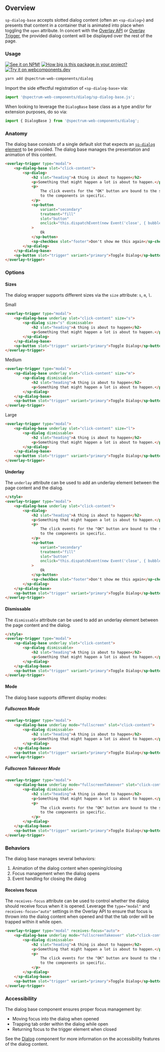 ## Overview

`sp-dialog-base` accepts slotted dialog content (often an `<sp-dialog>`) and presents that content in a container that is animated into place when toggling the `open` attribute. In concert with the [Overlay API](../overlay) or [Overlay Trigger](../overlay-trigger), the provided dialog content will be displayed over the rest of the page.

### Usage

[![See it on NPM!](https://img.shields.io/npm/v/@spectrum-web-components/dialog?style=for-the-badge)](https://www.npmjs.com/package/@spectrum-web-components/dialog)
[![How big is this package in your project?](https://img.shields.io/bundlephobia/minzip/@spectrum-web-components/dialog?style=for-the-badge)](https://bundlephobia.com/result?p=@spectrum-web-components/dialog)
[![Try it on webcomponents.dev](https://img.shields.io/badge/Try%20it%20on-webcomponents.dev-green?style=for-the-badge)](https://webcomponents.dev/edit/collection/fO75441E1Q5ZlI0e9pgq/MLYDVWpWhNxJZDW3Ywqq/src/index.ts)

```bash
yarn add @spectrum-web-components/dialog
```

Import the side effectful registration of `<sp-dialog-base>` via:

```ts
import '@spectrum-web-components/dialog/sp-dialog-base.js';
```

When looking to leverage the `DialogBase` base class as a type and/or for extension purposes, do so via:

```ts
import { DialogBase } from '@spectrum-web-components/dialog';
```

### Anatomy

The dialog base consists of a single default slot that expects an [`sp-dialog` element](./dialog) to be provided. The dialog base manages the presentation and animation of this content.

```html
<overlay-trigger type="modal">
    <sp-dialog-base slot="click-content">
        <sp-dialog>
            <h2 slot="heading">A thing is about to happen</h2>
            <p>Something that might happen a lot is about to happen.</p>
            <p>
                The click events for the "OK" button are bound to the story not
                to the components in specific.
            </p>
            <sp-button
                variant="secondary"
                treatment="fill"
                slot="button"
                onclick="this.dispatchEvent(new Event('close', { bubbles: true, composed: true }));"
            >
                Ok
            </sp-button>
            <sp-checkbox slot="footer">Don't show me this again</sp-checkbox>
        </sp-dialog>
    </sp-dialog-base>
    <sp-button slot="trigger" variant="primary">Toggle Dialog</sp-button>
</overlay-trigger>
```

### Options

#### Sizes

The dialog wrapper supports different sizes via the `size` attribute: `s`, `m`, `l`.

<sp-tabs selected="m" auto label="Size attribute options">
    <sp-tab value="s">Small</sp-tab>
    <sp-tab-panel value="s">

```html
<overlay-trigger type="modal">
    <sp-dialog-base underlay slot="click-content" size="s">
        <sp-dialog size="s" dismissable>
            <h2 slot="heading">A thing is about to happen</h2>
            <p>Something that might happen a lot is about to happen.</p>
        </sp-dialog>
    </sp-dialog-base>
    <sp-button slot="trigger" variant="primary">Toggle Dialog</sp-button>
</overlay-trigger>
```

</sp-tab-panel>
<sp-tab value="m">Medium</sp-tab>
<sp-tab-panel value="m">

```html
<overlay-trigger type="modal">
    <sp-dialog-base underlay slot="click-content" size="m">
        <sp-dialog dismissable>
            <h2 slot="heading">A thing is about to happen</h2>
            <p>Something that might happen a lot is about to happen.</p>
        </sp-dialog>
    </sp-dialog-base>
    <sp-button slot="trigger" variant="primary">Toggle Dialog</sp-button>
</overlay-trigger>
```

</sp-tab-panel>
<sp-tab value="l">Large</sp-tab>
<sp-tab-panel value="l">

```html
<overlay-trigger type="modal">
    <sp-dialog-base underlay slot="click-content" size="l">
        <sp-dialog dismissable>
            <h2 slot="heading">A thing is about to happen</h2>
            <p>Something that might happen a lot is about to happen.</p>
        </sp-dialog>
    </sp-dialog-base>
    <sp-button slot="trigger" variant="primary">Toggle Dialog</sp-button>
</overlay-trigger>
```

</sp-tab-panel>
</sp-tabs>

#### Underlay

The `underlay` attribute can be used to add an underlay element between the page content and the dialog.

```html
</style>
<overlay-trigger type="modal">
    <sp-dialog-base underlay slot="click-content">
        <sp-dialog>
            <h2 slot="heading">A thing is about to happen</h2>
            <p>Something that might happen a lot is about to happen.</p>
            <p>
                The click events for the "OK" button are bound to the story not
                to the components in specific.
            </p>
            <sp-button
                variant="secondary"
                treatment="fill"
                slot="button"
                onclick="this.dispatchEvent(new Event('close', { bubbles: true, composed: true }));"
            >
                Ok
            </sp-button>
            <sp-checkbox slot="footer">Don't show me this again</sp-checkbox>
        </sp-dialog>
    </sp-dialog-base>
    <sp-button slot="trigger" variant="primary">Toggle Dialog</sp-button>
</overlay-trigger>
```

#### Dismissable

The `dismissable` attribute can be used to add an underlay element between the page content and the dialog.

```html
</style>
<overlay-trigger type="modal">
    <sp-dialog-base underlay slot="click-content">
        <sp-dialog dismissable>
            <h2 slot="heading">A thing is about to happen</h2>
            <p>Something that might happen a lot is about to happen.</p>
        </sp-dialog>
    </sp-dialog-base>
    <sp-button slot="trigger" variant="primary">Toggle Dialog</sp-button>
</overlay-trigger>
```

#### Mode

The dialog base supports different display modes:

##### Fullscreen Mode

```html
<overlay-trigger type="modal">
    <sp-dialog-base underlay mode="fullscreen" slot="click-content">
        <sp-dialog dismissable>
            <h2 slot="heading">A thing is about to happen</h2>
            <p>Something that might happen a lot is about to happen.</p>
        </sp-dialog>
    </sp-dialog-base>
    <sp-button slot="trigger" variant="primary">Toggle Dialog</sp-button>
</overlay-trigger>
```

##### Fullscreen Takeover Mode

```html
<overlay-trigger type="modal">
    <sp-dialog-base underlay mode="fullscreenTakeover" slot="click-content">
        <sp-dialog dismissable>
            <h2 slot="heading">A thing is about to happen</h2>
            <p>Something that might happen a lot is about to happen.</p>
            <p>
                The click events for the "OK" button are bound to the story not
                to the components in specific.
            </p>
        </sp-dialog>
    </sp-dialog-base>
    <sp-button slot="trigger" variant="primary">Toggle Dialog</sp-button>
</overlay-trigger>
```

### Behaviors

The dialog base manages several behaviors:

1. Animation of the dialog content when opening/closing
2. Focus management when the dialog opens
3. Event handling for closing the dialog

#### Receives focus

The `receives-focus` attribute can be used to control whether the dialog should receive focus when it is opened. Leverage the `type="modal"` and `receives-focus="auto"` settings in the Overlay API to ensure that focus is thrown into the dialog content when opened and that the tab order will be trapped within it while open.

```html
<overlay-trigger type="modal" receives-focus="auto">
    <sp-dialog-base underlay mode="fullscreenTakeover" slot="click-content">
        <sp-dialog dismissable>
            <h2 slot="heading">A thing is about to happen</h2>
            <p>Something that might happen a lot is about to happen.</p>
            <p>
                The click events for the "OK" button are bound to the story not
                to the components in specific.
            </p>
        </sp-dialog>
    </sp-dialog-base>
    <sp-button slot="trigger" variant="primary">Toggle Dialog</sp-button>
</overlay-trigger>
```

### Accessibility

The dialog base component ensures proper focus management by:

-   Moving focus into the dialog when opened
-   Trapping tab order within the dialog while open
-   Returning focus to the trigger element when closed

See the [Dialog](./dialog) component for more information on the accessibility features of the dialog content.
